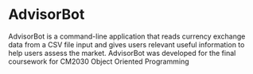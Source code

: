 # AdvisorBot
AdvisorBot is a command-line application that reads currency exchange data from a CSV file input and gives users relevant useful information to help users assess the market.
AdvisorBot was developed for the final coursework for CM2030 Object Oriented Programming
